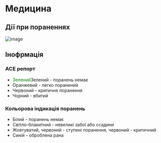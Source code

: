 # Медицина
## Дії при пораненнях
![image](https://github.com/vsrJaguar/Materials/assets/68085487/38477bd4-51f4-4e05-9de1-885d8c3084a1)

## Інофрмація
### АСЕ репорт
- <span style="color:green">Зелений</span>Зелений - поранень немає
- Оранжевий - легко поранений
- Червоний - критичне поранення
- Чорний - вбитий

### Кольорова індикація поранень
- Білий - поранень немає
- Світло-блакитний - невеликі забої або ссадини
- Жовтуватий, червоний - ступені поранення, червоний - критичний
- Синій - оброблена рана
